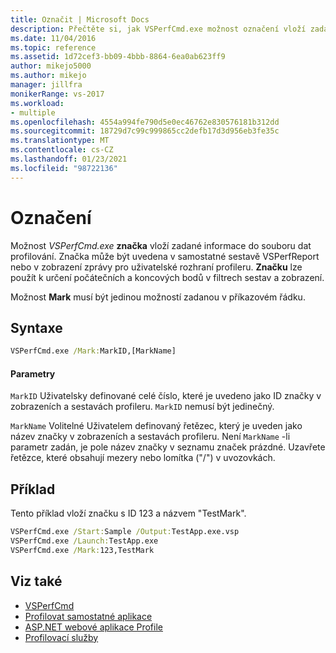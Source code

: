 ```yaml
---
title: Označit | Microsoft Docs
description: Přečtěte si, jak VSPerfCmd.exe možnost označení vloží zadané informace do souboru dat profilování.
ms.date: 11/04/2016
ms.topic: reference
ms.assetid: 1d72cef3-bb09-4bbb-8864-6ea0ab623ff9
author: mikejo5000
ms.author: mikejo
manager: jillfra
monikerRange: vs-2017
ms.workload:
- multiple
ms.openlocfilehash: 4554a994fe790d5e0ec46762e830576181b312dd
ms.sourcegitcommit: 18729d7c99c999865cc2defb17d3d956eb3fe35c
ms.translationtype: MT
ms.contentlocale: cs-CZ
ms.lasthandoff: 01/23/2021
ms.locfileid: "98722136"
---
```

# <a name="mark"></a>Označení
Možnost *VSPerfCmd.exe* **značka** vloží zadané informace do souboru dat profilování. Značka může být uvedena v samostatné sestavě VSPerfReport nebo v zobrazení zprávy pro uživatelské rozhraní profileru. **Značku** lze použít k určení počátečních a koncových bodů v filtrech sestav a zobrazení.

 Možnost **Mark** musí být jedinou možností zadanou v příkazovém řádku.

## <a name="syntax"></a>Syntaxe

```cmd
VSPerfCmd.exe /Mark:MarkID,[MarkName]
```

#### <a name="parameters"></a>Parametry
 `MarkID` Uživatelsky definované celé číslo, které je uvedeno jako ID značky v zobrazeních a sestavách profileru. `MarkID` nemusí být jedinečný.

 `MarkName` Volitelné Uživatelem definovaný řetězec, který je uveden jako název značky v zobrazeních a sestavách profileru. Není `MarkName` -li parametr zadán, je pole název značky v seznamu značek prázdné. Uzavřete řetězce, které obsahují mezery nebo lomítka ("/") v uvozovkách.

## <a name="example"></a>Příklad
 Tento příklad vloží značku s ID 123 a názvem "TestMark".

```cmd
VSPerfCmd.exe /Start:Sample /Output:TestApp.exe.vsp
VSPerfCmd.exe /Launch:TestApp.exe
VSPerfCmd.exe /Mark:123,TestMark
```

## <a name="see-also"></a>Viz také
- [VSPerfCmd](../profiling/vsperfcmd.md)
- [Profilovat samostatné aplikace](../profiling/command-line-profiling-of-stand-alone-applications.md)
- [ASP.NET webové aplikace Profile](../profiling/command-line-profiling-of-aspnet-web-applications.md)
- [Profilovací služby](../profiling/command-line-profiling-of-services.md)
